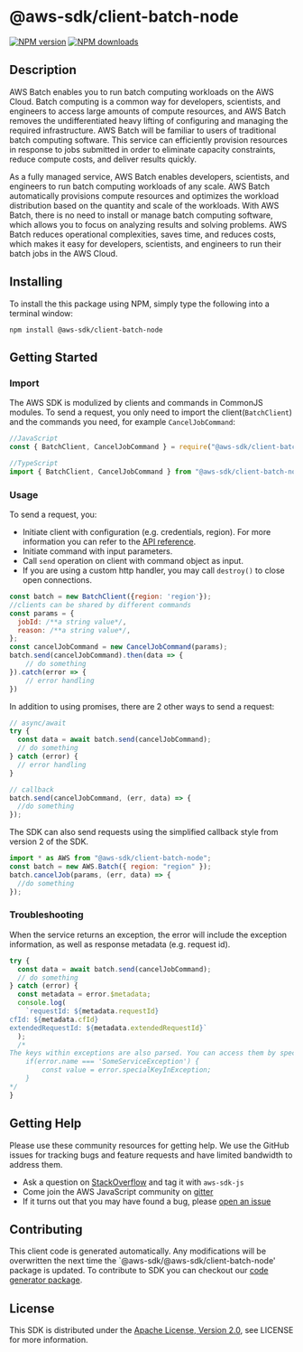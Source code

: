 # @aws-sdk/client-batch-node

[![NPM version](https://img.shields.io/npm/v/@aws-sdk/client-batch-node/preview.svg)](https://www.npmjs.com/package/@aws-sdk/client-batch-node)
[![NPM downloads](https://img.shields.io/npm/dm/@aws-sdk/client-batch-node.svg)](https://www.npmjs.com/package/@aws-sdk/client-batch-node)

## Description

<p>AWS Batch enables you to run batch computing workloads on the AWS Cloud. Batch computing is a common way for developers, scientists, and engineers to access large amounts of compute resources, and AWS Batch removes the undifferentiated heavy lifting of configuring and managing the required infrastructure. AWS Batch will be familiar to users of traditional batch computing software. This service can efficiently provision resources in response to jobs submitted in order to eliminate capacity constraints, reduce compute costs, and deliver results quickly.</p> <p>As a fully managed service, AWS Batch enables developers, scientists, and engineers to run batch computing workloads of any scale. AWS Batch automatically provisions compute resources and optimizes the workload distribution based on the quantity and scale of the workloads. With AWS Batch, there is no need to install or manage batch computing software, which allows you to focus on analyzing results and solving problems. AWS Batch reduces operational complexities, saves time, and reduces costs, which makes it easy for developers, scientists, and engineers to run their batch jobs in the AWS Cloud.</p>

## Installing

To install the this package using NPM, simply type the following into a terminal window:

```
npm install @aws-sdk/client-batch-node
```

## Getting Started

### Import

The AWS SDK is modulized by clients and commands in CommonJS modules. To send a request, you only need to import the client(`BatchClient`) and the commands you need, for example `CancelJobCommand`:

```javascript
//JavaScript
const { BatchClient, CancelJobCommand } = require("@aws-sdk/client-batch-node");
```

```javascript
//TypeScript
import { BatchClient, CancelJobCommand } from "@aws-sdk/client-batch-node";
```

### Usage

To send a request, you:

- Initiate client with configuration (e.g. credentials, region). For more information you can refer to the [API reference][].
- Initiate command with input parameters.
- Call `send` operation on client with command object as input.
- If you are using a custom http handler, you may call `destroy()` to close open connections.

```javascript
const batch = new BatchClient({region: 'region'});
//clients can be shared by different commands
const params = {
  jobId: /**a string value*/,
  reason: /**a string value*/,
};
const cancelJobCommand = new CancelJobCommand(params);
batch.send(cancelJobCommand).then(data => {
    // do something
}).catch(error => {
    // error handling
})
```

In addition to using promises, there are 2 other ways to send a request:

```javascript
// async/await
try {
  const data = await batch.send(cancelJobCommand);
  // do something
} catch (error) {
  // error handling
}
```

```javascript
// callback
batch.send(cancelJobCommand, (err, data) => {
  //do something
});
```

The SDK can also send requests using the simplified callback style from version 2 of the SDK.

```javascript
import * as AWS from "@aws-sdk/client-batch-node";
const batch = new AWS.Batch({ region: "region" });
batch.cancelJob(params, (err, data) => {
  //do something
});
```

### Troubleshooting

When the service returns an exception, the error will include the exception information, as well as response metadata (e.g. request id).

```javascript
try {
  const data = await batch.send(cancelJobCommand);
  // do something
} catch (error) {
  const metadata = error.$metadata;
  console.log(
    `requestId: ${metadata.requestId}
cfId: ${metadata.cfId}
extendedRequestId: ${metadata.extendedRequestId}`
  );
  /*
The keys within exceptions are also parsed. You can access them by specifying exception names:
    if(error.name === 'SomeServiceException') {
        const value = error.specialKeyInException;
    }
*/
}
```

## Getting Help

Please use these community resources for getting help. We use the GitHub issues for tracking bugs and feature requests and have limited bandwidth to address them.

- Ask a question on [StackOverflow](https://stackoverflow.com/questions/tagged/aws-sdk-js) and tag it with `aws-sdk-js`
- Come join the AWS JavaScript community on [gitter](https://gitter.im/aws/aws-sdk-js-v3)
- If it turns out that you may have found a bug, please [open an issue](https://github.com/aws/aws-sdk-js-v3/issues)

## Contributing

This client code is generated automatically. Any modifications will be overwritten the next time the `@aws-sdk/@aws-sdk/client-batch-node' package is updated. To contribute to SDK you can checkout our [code generator package][].

## License

This SDK is distributed under the
[Apache License, Version 2.0](http://www.apache.org/licenses/LICENSE-2.0),
see LICENSE for more information.

[code generator package]: https://github.com/aws/aws-sdk-js-v3/tree/master/packages/service-types-generator
[api reference]: https://docs.aws.amazon.com/AWSJavaScriptSDK/latest/
